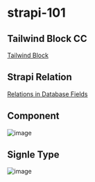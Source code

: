 # strapi-101
## Tailwind Block CC
[Tailwind Block](https://tailblocks.cc/)

## Strapi Relation
[Relations in Database Fields](https://strapi.io/blog/understanding-and-using-relations-in-strapi)

## Component
![image](https://github.com/raselinfo/strapi-101/assets/76788961/e7bd0424-bcda-4e3f-93e5-c94631934831)

## Signle Type
![image](https://github.com/raselinfo/strapi-101/assets/76788961/ddb2f145-4cd9-4d21-b9a2-c22235019c1f)

